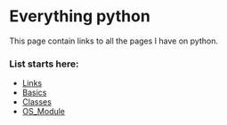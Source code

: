 # Everything python

This page contain links to all the pages I have on python.

### List starts here:

* [Links](./links.md)
* [Basics](./basic.md)
* [Classes](./classes.md)
* [OS_Module](./osModule.md)
